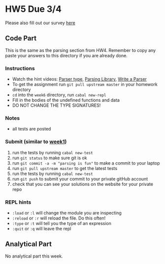 # HW5 Due 3/4

Please also fill out our survey [here](https://goo.gl/forms/YoIrFKY19dCSDcxg1)


## Code Part
This is the same as the parsing section from HW4. Remember to copy any paste your answers to this directory if you are already done.

### Instructions
* Watch the hint videos: [Parser type](https://youtu.be/CNqEECXPU6c), [Parsing Library](https://youtu.be/XyRLWIQeWmo), [Write a Parser](https://youtu.be/fJ1QPEfmXi8)
* To get the assignment run ```git pull upstream master``` in your homework directory
* `cd` into the `week6` directory, run `cabal new-repl`
* Fill in the bodies of the undefined functions and data
* DO NOT CHANGE THE TYPE SIGNATURES!

### Notes
* all tests are posted

### Submit (similar to [week1](../week1))
1. run the tests by running ```cabal new-test``` 
1. run ```git status``` to make sure git is ok
1. run ```git commit -a -m "parsing is fun"``` to make a commit to your laptop
1. run ```git pull upstream master``` to get the latest tests
1. run the tests by running ```cabal new-test``` 
1. run ```git push``` to submit your commit to your private gitHub account
1. check that you can see your solutions on the website for your private repo

### REPL hints
* `:load` or `:l` will change the module you are inspecting
* `:reload` or `:r` will reload the file.  Do this often!
* `:type` or `:t` will tell you the type of an expression
* `:quit` or `:q` will leave the repl

## Analytical  Part
No analytical part this week.
